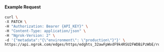 <!-- Code generated for API Clients. DO NOT EDIT. -->

#### Example Request

```bash
curl \
-X PATCH \
-H "Authorization: Bearer {API_KEY}" \
-H "Content-Type: application/json" \
-H "Ngrok-Version: 2" \
-d '{"metadata":"{\"environment\": \"production\"}"}' \
https://api.ngrok.com/edges/https/edghts_32awFpWvdF9k4RSU2FWDBiPzWbE/routes/edghtsrt_32awFlUisxw7rGCSWLd3xml4eO9
```
